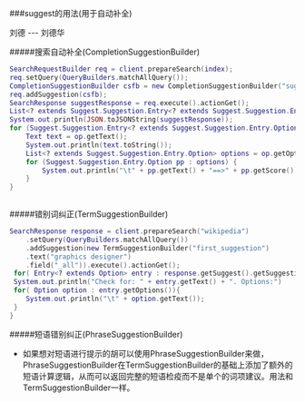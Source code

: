 ###suggest的用法(用于自动补全)

刘德 --- 刘德华


#####搜索自动补全(CompletionSuggestionBuilder)


``` lua
SearchRequestBuilder req = client.prepareSearch(index);
req.setQuery(QueryBuilders.matchAllQuery());
CompletionSuggestionBuilder csfb = new CompletionSuggestionBuilder("sug").field(field).text(value).size(100);//sug是提示器的名字，可以有多个suggest
req.addSuggestion(csfb);
SearchResponse suggestResponse = req.execute().actionGet();
List<? extends Suggest.Suggestion.Entry<? extends Suggest.Suggestion.Entry.Option>> results = suggestResponse.getSuggest().getSuggestion("sug").getEntries();
System.out.println(JSON.toJSONString(suggestResponse));
for (Suggest.Suggestion.Entry<? extends Suggest.Suggestion.Entry.Option> op : results) {
    Text text = op.getText();
    System.out.println(text.toString());
    List<? extends Suggest.Suggestion.Entry.Option> options = op.getOptions();
    for (Suggest.Suggestion.Entry.Option pp : options) {
        System.out.println("\t" + pp.getText() + "==>" + pp.getScore());
    }
}
    
```

#####错别词纠正(TermSuggestionBuilder)

``` lua
SearchResponse response = client.prepareSearch("wikipedia")
	.setQuery(QueryBuilders.matchAllQuery())
	.addSuggestion(new TermSuggestionBuilder("first_suggestion")
	.text("graphics designer")
	.field("_all")).execute().actionGet();
 for( Entry<? extends Option> entry : response.getSuggest().getSuggestion("first_suggestion").getEntries()) {
 System.out.println("Check for: " + entry.getText() + ". Options:")
 for( Option option : entry.getOptions()){
	System.out.println("\t" + option.getText());
 }
}
```

#####短语错别纠正(PhraseSuggestionBuilder)
     
   - 如果想对短语进行提示的胡可以使用PhraseSuggestionBuilder来做，
   PhraseSuggestionBuilder在TermSuggestionBuilder的基础上添加了额外的短语计算逻辑，从而可以返回完整的短语检疫而不是单个的词项建议。用法和TermSuggestionBuilder一样。